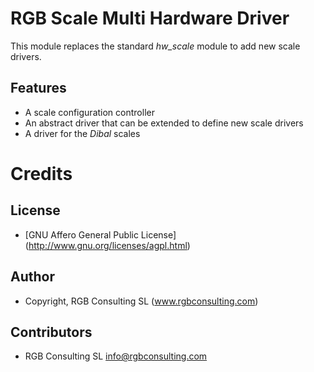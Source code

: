 RGB Scale Multi Hardware Driver
===============================

This module replaces the standard *hw_scale* module to add new scale drivers.

Features
--------

* A scale configuration controller 
* An abstract driver that can be extended to define new scale drivers
* A driver for the *Dibal* scales

Credits
=======

License
-------

* [GNU Affero General Public License] (http://www.gnu.org/licenses/agpl.html)

Author
------

* Copyright, RGB Consulting SL (www.rgbconsulting.com)

Contributors
------------

* RGB Consulting SL <info@rgbconsulting.com>
